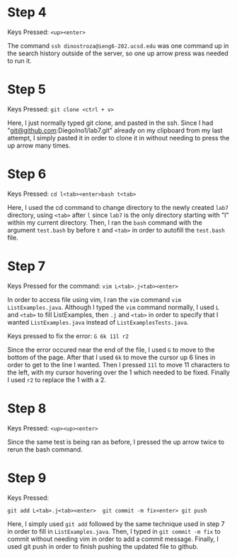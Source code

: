 <h1>Step 4</h1>

Keys Pressed: `<up><enter>`
  
The command `ssh dinostroza@ieng6-202.ucsd.edu` was one command up in the search history outside of the server, so one up arrow press was needed to run it.

<h1>Step 5</h1>

Keys Pressed: `git clone <ctrl + v>`
  
Here, I just normally typed git clone, and pasted in the ssh. Since I had "git@github.com:DiegoIno1/lab7.git" already on my clipboard from my last attempt, I simply pasted it in order to clone it in without needing to press the up arrow many times.

<h1>Step 6</h1>

Keys Pressed: `cd l<tab><enter>bash t<tab>`
  
Here, I used the cd command to change directory to the newly created `lab7` directory, using `<tab>` after `l` since `lab7` is the only directory starting with "l" within my current directory. Then, I ran the `bash` command with the argument `test.bash` by before `t` and `<tab>` in order to autofill the `test.bash` file.

<h1>Step 7</h1>

Keys Pressed for the command: `vim L<tab>.j<tab><enter>`
  
In order to access file using vim, I ran the `vim` command `vim ListExamples.java`. Although I typed the `vim` command normally, I used `L` and `<tab>` to fill ListExamples, then `.j` and `<tab>` in order to specify that I wanted `ListExamples.java` instead of `ListExamplesTests.java`.
  
  
    
Keys pressed to fix the error: `G 6k 11l r2`
  
Since the error occured near the end of the file, I used `G` to move to the bottom of the page. After that I used `6k` to move the cursor up 6 lines in order to get to the line I wanted. Then I pressed `11l` to move 11 characters to the left, with my cursor hovering over the 1 which needed to be fixed. Finally I used `r2` to replace the 1 with a 2.

<h1>Step 8</h1>

Keys Pressed: `<up><up><enter>`
  
Since the same test is being ran as before, I pressed the up arrow twice to rerun the bash command.

<h1>Step 9</h1>

Keys Pressed: 
  
`git add L<tab>.j<tab><enter> 
git commit -m fix<enter>
git push`
  
Here, I simply used `git add` followed by the same technique used in step 7 in order to fill in `ListExamples.java`. Then, I typed in `git commit -m fix` to commit without needing vim in order to add a commit message. Finally, I used git push in order to finish pushing the updated file to github.
